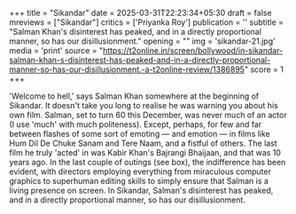 +++
title = "Sikandar"
date = 2025-03-31T22:23:34+05:30
draft = false
mreviews = ["Sikandar"]
critics = ['Priyanka Roy']
publication = ''
subtitle = "Salman Khan's disinterest has peaked, and in a directly proportional manner, so has our disillusionment."
opening = ""
img = 'sikandar-21.jpg'
media = 'print'
source = "https://t2online.in/screen/bollywood/in-sikandar-salman-khan-s-disinterest-has-peaked-and-in-a-directly-proportional-manner-so-has-our-disillusionment.-a-t2online-review/1386895"
score = 1
+++

'Welcome to hell,' says Salman Khan somewhere at the beginning of Sikandar. It doesn't take you long to realise he was warning you about his own film. Salman, set to turn 60 this December, was never much of an actor (I use 'much' with much politeness). Except, perhaps, for few and far between flashes of some sort of emoting — and emotion — in films like Hum Dil De Chuke Sanam and Tere Naam, and a fistful of others. The last film he truly 'acted' in was Kabir Khan's Bajrangi Bhaijaan, and that was 10 years ago. In the last couple of outings (see box), the indifference has been evident, with directors employing everything from miraculous computer graphics to superhuman editing skills to simply ensure that Salman is a living presence on screen. In Sikandar, Salman's disinterest has peaked, and in a directly proportional manner, so has our disillusionment.
